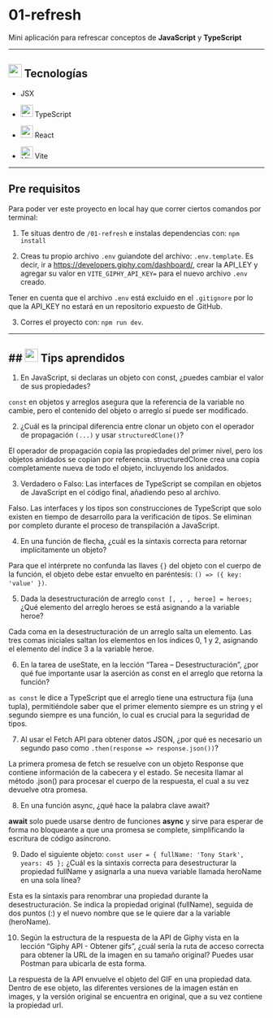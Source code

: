 # 01-refresh

Mini aplicación para refrescar conceptos de **JavaScript** y **TypeScript**

---

## <img width="26" height="26" src="https://img.icons8.com/officel/16/command-line.png" alt="command-line"/> Tecnologías

- JSX

- <img width="24" height="24" src="https://img.icons8.com/color/24/typescript.png" alt="typescript"/> TypeScript

- <img width="24" height="24" src="https://img.icons8.com/office/24/react.png" alt="react"/> React

- <img width="24" height="24" src="https://img.icons8.com/?size=24&id=dJjTWMogzFzg&format=png&color=000000" alt="Vite" /> Vite

---

## Pre requisitos

Para poder ver este proyecto en local hay que correr ciertos comandos por terminal:

1. Te situas dentro de `/01-refresh` e instalas dependencias con: `npm install`

2. Creas tu propio archivo `.env` guiandote del archivo: `.env.template`. Es decir, ir a https://developers.giphy.com/dashboard/, crear la API_LEY y agregar su valor en `VITE_GIPHY_API_KEY=` para el nuevo archivo `.env` creado.

Tener en cuenta que el archivo `.env` está excluido en el `.gitignore` por lo que la API_KEY no estará en un repositorio expuesto de GitHub.

3. Corres el proyecto con: `npm run dev`.

---

## ## <img width="26" height="26" src="https://img.icons8.com/officel/16/command-line.png" alt="command-line"/>  Tips aprendidos

1. En JavaScript, si declaras un objeto con const, ¿puedes cambiar el valor de sus propiedades?

`const` en objetos y arreglos asegura que la referencia de la variable no cambie, pero el contenido del objeto o arreglo sí puede ser modificado.

2. ¿Cuál es la principal diferencia entre clonar un objeto con el operador de propagación `(...)` y usar `structuredClone()`?

El operador de propagación copia las propiedades del primer nivel, pero los objetos anidados se copian por referencia. structuredClone crea una copia completamente nueva de todo el objeto, incluyendo los anidados.

3. Verdadero o Falso: Las interfaces de TypeScript se compilan en objetos de JavaScript en el código final, añadiendo peso al archivo.

Falso. Las interfaces y los tipos son construcciones de TypeScript que solo existen en tiempo de desarrollo para la verificación de tipos. Se eliminan por completo durante el proceso de transpilación a JavaScript.

4. En una función de flecha, ¿cuál es la sintaxis correcta para retornar implícitamente un objeto?

Para que el intérprete no confunda las llaves `{}` del objeto con el cuerpo de la función, el objeto debe estar envuelto en paréntesis: `() => ({ key: 'value' })`.

5. Dada la desestructuración de arreglo `const [, , , heroe] = heroes;` ¿Qué elemento del arreglo heroes se está asignando a la variable heroe?

Cada coma en la desestructuración de un arreglo salta un elemento. Las tres comas iniciales saltan los elementos en los índices 0, 1 y 2, asignando el elemento del índice 3 a la variable heroe.

6. En la tarea de useState, en la lección “Tarea – Desestructuración”, ¿por qué fue importante usar la aserción as const en el arreglo que retorna la función?

`as const` le dice a TypeScript que el arreglo tiene una estructura fija (una tupla), permitiéndole saber que el primer elemento siempre es un string y el segundo siempre es una función, lo cual es crucial para la seguridad de tipos.

7. Al usar el Fetch API para obtener datos JSON, ¿por qué es necesario un segundo paso como `.then(response => response.json())`?

La primera promesa de fetch se resuelve con un objeto Response que contiene información de la cabecera y el estado. Se necesita llamar al método .json() para procesar el cuerpo de la respuesta, el cual a su vez devuelve otra promesa.

8. En una función async, ¿qué hace la palabra clave await?

**await** solo puede usarse dentro de funciones **async** y sirve para esperar de forma no bloqueante a que una promesa se complete, simplificando la escritura de código asíncrono.

9. Dado el siguiente objeto: `const user = { fullName: 'Tony Stark', years: 45 };` ¿Cuál es la sintaxis correcta para desestructurar la propiedad fullName y asignarla a una nueva variable llamada heroName en una sola línea?

Esta es la sintaxis para renombrar una propiedad durante la desestructuración. Se indica la propiedad original (fullName), seguida de dos puntos (:) y el nuevo nombre que se le quiere dar a la variable (heroName).

10. Según la estructura de la respuesta de la API de Giphy vista en la lección “Giphy API - Obtener gifs”, ¿cuál sería la ruta de acceso correcta para obtener la URL de la imagen en su tamaño original? Puedes usar Postman para ubicarla de esta forma.

La respuesta de la API envuelve el objeto del GIF en una propiedad data. Dentro de ese objeto, las diferentes versiones de la imagen están en images, y la versión original se encuentra en original, que a su vez contiene la propiedad url.